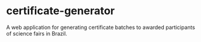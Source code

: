 # certificate-generator
A web application for generating certificate batches to awarded participants of science fairs in Brazil.
